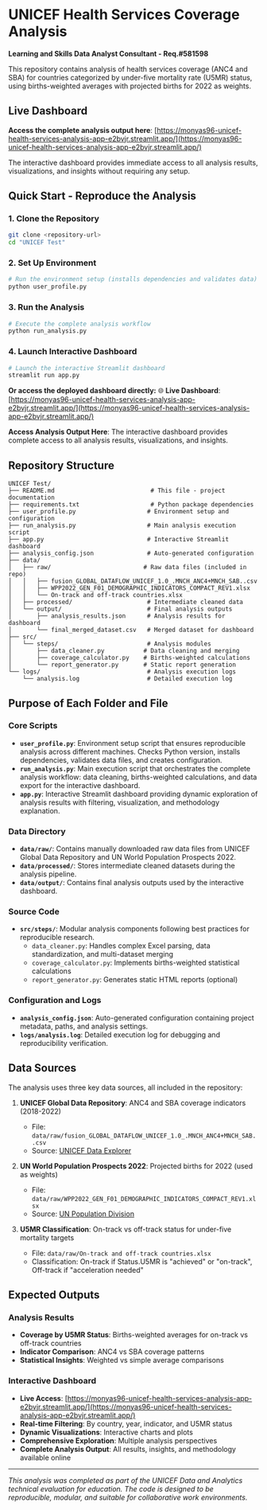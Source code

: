 # UNICEF Health Services Coverage Analysis
**Learning and Skills Data Analyst Consultant - Req.#581598**

This repository contains analysis of health services coverage (ANC4 and SBA) for countries categorized by under-five mortality rate (U5MR) status, using births-weighted averages with projected births for 2022 as weights.

## Live Dashboard
**Access the complete analysis output here**: [https://monyas96-unicef-health-services-analysis-app-e2bvjr.streamlit.app/](https://monyas96-unicef-health-services-analysis-app-e2bvjr.streamlit.app/)

The interactive dashboard provides immediate access to all analysis results, visualizations, and insights without requiring any setup.

## Quick Start - Reproduce the Analysis

### 1. Clone the Repository
```bash
git clone <repository-url>
cd "UNICEF Test"
```

### 2. Set Up Environment
```bash
# Run the environment setup (installs dependencies and validates data)
python user_profile.py
```

### 3. Run the Analysis
```bash
# Execute the complete analysis workflow
python run_analysis.py
```

### 4. Launch Interactive Dashboard
```bash
# Launch the interactive Streamlit dashboard
streamlit run app.py
```

**Or access the deployed dashboard directly:**
🌐 **Live Dashboard**: [https://monyas96-unicef-health-services-analysis-app-e2bvjr.streamlit.app/](https://monyas96-unicef-health-services-analysis-app-e2bvjr.streamlit.app/)

**Access Analysis Output Here**: The interactive dashboard provides complete access to all analysis results, visualizations, and insights.

## Repository Structure

```
UNICEF Test/
├── README.md                           # This file - project documentation
├── requirements.txt                    # Python package dependencies
├── user_profile.py                    # Environment setup and configuration
├── run_analysis.py                    # Main analysis execution script
├── app.py                             # Interactive Streamlit dashboard
├── analysis_config.json               # Auto-generated configuration
├── data/
│   ├── raw/                          # Raw data files (included in repo)
│   │   ├── fusion_GLOBAL_DATAFLOW_UNICEF_1.0_.MNCH_ANC4+MNCH_SAB..csv
│   │   ├── WPP2022_GEN_F01_DEMOGRAPHIC_INDICATORS_COMPACT_REV1.xlsx
│   │   └── On-track and off-track countries.xlsx
│   ├── processed/                     # Intermediate cleaned data
│   └── output/                        # Final analysis outputs
│       ├── analysis_results.json      # Analysis results for dashboard
│       └── final_merged_dataset.csv   # Merged dataset for dashboard
├── src/
│   └── steps/                         # Analysis modules
│       ├── data_cleaner.py           # Data cleaning and merging
│       ├── coverage_calculator.py    # Births-weighted calculations
│       └── report_generator.py       # Static report generation
└── logs/                              # Analysis execution logs
    └── analysis.log                   # Detailed execution log
```

## Purpose of Each Folder and File

### Core Scripts
- **`user_profile.py`**: Environment setup script that ensures reproducible analysis across different machines. Checks Python version, installs dependencies, validates data files, and creates configuration.
- **`run_analysis.py`**: Main execution script that orchestrates the complete analysis workflow: data cleaning, births-weighted calculations, and data export for the interactive dashboard.
- **`app.py`**: Interactive Streamlit dashboard providing dynamic exploration of analysis results with filtering, visualization, and methodology explanation.

### Data Directory
- **`data/raw/`**: Contains manually downloaded raw data files from UNICEF Global Data Repository and UN World Population Prospects 2022.
- **`data/processed/`**: Stores intermediate cleaned datasets during the analysis pipeline.
- **`data/output/`**: Contains final analysis outputs used by the interactive dashboard.

### Source Code
- **`src/steps/`**: Modular analysis components following best practices for reproducible research.
  - `data_cleaner.py`: Handles complex Excel parsing, data standardization, and multi-dataset merging
  - `coverage_calculator.py`: Implements births-weighted statistical calculations
  - `report_generator.py`: Generates static HTML reports (optional)

### Configuration and Logs
- **`analysis_config.json`**: Auto-generated configuration containing project metadata, paths, and analysis settings.
- **`logs/analysis.log`**: Detailed execution log for debugging and reproducibility verification.



## Data Sources

The analysis uses three key data sources, all included in the repository:

1. **UNICEF Global Data Repository**: ANC4 and SBA coverage indicators (2018-2022)
   - File: `data/raw/fusion_GLOBAL_DATAFLOW_UNICEF_1.0_.MNCH_ANC4+MNCH_SAB..csv`
   - Source: [UNICEF Data Explorer](https://data.unicef.org/resources/data_explorer/unicef_f/?ag=UNICEF&df=GLOBAL_DATAFLOW&ver=1.0&dq=.MNCH_ANC4+MNCH_SAB.&startPeriod=2018&endPeriod=2022)

2. **UN World Population Prospects 2022**: Projected births for 2022 (used as weights)
   - File: `data/raw/WPP2022_GEN_F01_DEMOGRAPHIC_INDICATORS_COMPACT_REV1.xlsx`
   - Source: [UN Population Division](https://population.un.org/wpp/Download/Standard/Excel/)

3. **U5MR Classification**: On-track vs off-track status for under-five mortality targets
   - File: `data/raw/On-track and off-track countries.xlsx`
   - Classification: On-track if Status.U5MR is "achieved" or "on-track", Off-track if "acceleration needed"


## Expected Outputs

### Analysis Results
- **Coverage by U5MR Status**: Births-weighted averages for on-track vs off-track countries
- **Indicator Comparison**: ANC4 vs SBA coverage patterns
- **Statistical Insights**: Weighted vs simple average comparisons

### Interactive Dashboard
- **Live Access**: [https://monyas96-unicef-health-services-analysis-app-e2bvjr.streamlit.app/](https://monyas96-unicef-health-services-analysis-app-e2bvjr.streamlit.app/)
- **Real-time Filtering**: By country, year, indicator, and U5MR status
- **Dynamic Visualizations**: Interactive charts and plots
- **Comprehensive Exploration**: Multiple analysis perspectives
- **Complete Analysis Output**: All results, insights, and methodology available online


---

*This analysis was completed as part of the UNICEF Data and Analytics technical evaluation for education. The code is designed to be reproducible, modular, and suitable for collaborative work environments.* 